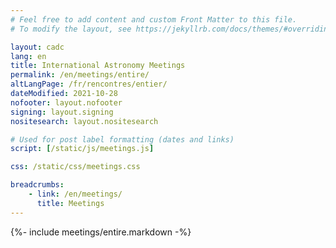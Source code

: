 ```yaml
---
# Feel free to add content and custom Front Matter to this file.
# To modify the layout, see https://jekyllrb.com/docs/themes/#overriding-theme-defaults

layout: cadc
lang: en
title: International Astronomy Meetings
permalink: /en/meetings/entire/
altLangPage: /fr/rencontres/entier/
dateModified: 2021-10-28
nofooter: layout.nofooter
signing: layout.signing
nositesearch: layout.nositesearch

# Used for post label formatting (dates and links)
script: [/static/js/meetings.js]

css: /static/css/meetings.css

breadcrumbs:
    - link: /en/meetings/
      title: Meetings
---
```


{%- include meetings/entire.markdown -%}